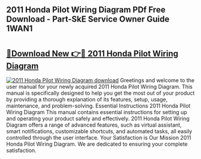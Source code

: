 ## 2011 Honda Pilot Wiring Diagram PDf Free Download - Part-SkE Service Owner Guide 1WAN1

# <h2><a href="http://dflkvc.blite.top/?on=2011+Honda+Pilot+Wiring+Diagram">🔗Download New 👉🔴 2011 Honda Pilot Wiring Diagram</a></h2>

[![2011 Honda Pilot Wiring Diagram download](https://i.imgur.com/lujVjoI.png)](http://dflkvc.blite.top/?on=2011+Honda+Pilot+Wiring+Diagram)
Greetings and welcome to the user manual for your newly acquired 2011 Honda Pilot Wiring Diagram. This manual is specifically designed to help you get the most out of your product by providing a thorough explanation of its features, setup, usage, maintenance, and problem-solving. Essential Instructions 2011 Honda Pilot Wiring Diagram This manual contains essential instructions for setting up and operating your product safely and effectively. 2011 Honda Pilot Wiring Diagram offers a range of advanced features, such as virtual assistant, smart notifications, customizable shortcuts, and automated tasks, all easily controlled through the user interface. Your Satisfaction is Our Mission 2011 Honda Pilot Wiring Diagram. We are dedicated to ensuring your complete satisfaction.
